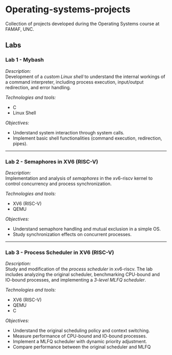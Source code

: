 # Operating-systems-projects
Collection of projects developed during the Operating Systems course at FAMAF, UNC.

## Labs

### Lab 1 - Mybash
*Description:*  
Development of a *custom Linux shell* to understand the internal workings of a command interpreter, including process execution, input/output redirection, and error handling.

*Technologies and tools:*  
- C
- Linux Shell

*Objectives:*  
- Understand system interaction through system calls.  
- Implement basic shell functionalities (command execution, redirection, pipes).

------

### Lab 2 - Semaphores in XV6 (RISC-V)
*Description:*  
Implementation and analysis of *semaphores* in the xv6-riscv kernel to control concurrency and process synchronization.

*Technologies and tools:*  
- XV6 (RISC-V)  
- QEMU

*Objectives:*  
- Understand semaphore handling and mutual exclusion in a simple OS.  
- Study synchronization effects on concurrent processes.

------

### Lab 3 - Process Scheduler in XV6 (RISC-V)
*Description:*  
Study and modification of the *process scheduler* in xv6-riscv. The lab includes analyzing the original scheduler, benchmarking CPU-bound and IO-bound processes, and implementing a *3-level MLFQ scheduler*.

*Technologies and tools:*  
- XV6 (RISC-V)  
- QEMU  
- C

*Objectives:*  
- Understand the original scheduling policy and context switching.  
- Measure performance of CPU-bound and IO-bound processes.  
- Implement a MLFQ scheduler with dynamic priority adjustment.  
- Compare performance between the original scheduler and MLFQ

